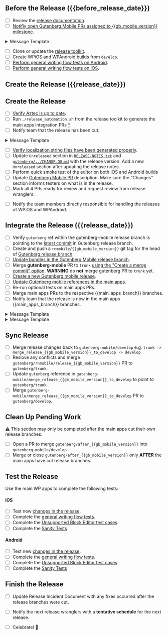<!-- Checklist generated by release toolkit -->

<!-- scheduled_release_only -->

## Before the Release ({{before_release_date}})

- [ ] Review the [release documentation](https://github.com/wordpress-mobile/release-toolkit-gutenberg-mobile/blob/develop/Releasing.md).
- [ ] [Notifiy open Gutenberg Mobile PRs assigned to {{gb_mobile_version}} milestone]({{milestone_url}}).
<details>
<summary>Message Template</summary>
<p>

```markdown
Hello!
We will cut the {{gb_mobile_version}} release on {{release_date}}.
I plan to circle back and bump this PR to the next milestone then,
but please let me know if you’d rather us work to include this PR in {{gb_mobile_version}}.
Thanks!
```

</p>
</details>

- [ ] Clone or update the [release toolkit](https://github.com/wordpress-mobile/release-toolkit-gutenberg-mobile).
- [ ] Create WPiOS and WPAndroid builds from `develop`.
- [ ] [Perform general writing flow tests on Android](https://github.com/wordpress-mobile/test-cases/tree/master/test-cases/gutenberg/writing-flow).
- [ ] [Perform general writing flow tests on iOS](https://github.com/wordpress-mobile/test-cases/tree/master/test-cases/gutenberg/writing-flow).

<!-- /scheduled_release_only -->

<!-- scheduled_release_only -->
## Create the Release ({{release_date}})
<!-- /scheduled_release_only -->
<!-- non_scheduled_release_only -->
## Create the Release
<!-- /non_scheduled_release_only -->

- [ ] [Verify Aztec is up to date](https://github.com/wordpress-mobile/release-toolkit-gutenberg-mobile/blob/develop/Releasing.md#handling-aztec-updates).
- [ ] Run `./release_automation.sh` from the release toolkit to generate the main apps integration PRs [\*](#).
- [ ] Notify team that the release has been cut.
<details>
<summary>Message Template</summary>
<p>

```markdown
⚠️ The gutenberg-mobile {{gb_mobile_version}} release branches are now cut.
Please do not merge any Gutenberg-related changes into the WPiOS or WPAndroid
develop branches until after the main apps cut their own releases next week.
If you’d like to merge changes now, merge them into the `gutenberg/after_{{gb_mobile_version}}` branches.
```

</p>
</details>

- [ ] [Verify localization string files have been generated properly](https://github.com/wordpress-mobile/release-toolkit-gutenberg-mobile/blob/develop/Releasing.md#verify-localization-strings).
- [ ] Update `Unreleased` section in [`RELEASE-NOTES.txt`](https://github.com/wordpress-mobile/gutenberg-mobile/blob/develop/RELEASE-NOTES.txt) and [`gutenberg/../CHANGELOG.md`](https://github.com/WordPress/gutenberg/blob/trunk/packages/react-native-editor/CHANGELOG.md) with the release version. Add a new `Unreleased` section after updating the release notes.
- [ ] Perform quick smoke test of the editor on both iOS and Android builds
- [ ] Update [Gutenberg Mobile PR](https://github.com/wordpress-mobile/gutenberg-mobile/pulls?q=is%3Apr+is%3Aopen+label%3Arelease-process) description. Make sure the "Changes" section informs testers on what is in the release.
- [ ] Mark all 4 PRs ready for review and request review from release wranglers.

<!-- non_scheduled_release_only -->

- [ ] Notify the team members directly responsible for handling the releases of WPiOS and WPAndroid.

<!-- /non_scheduled_release_only -->

<!-- optional_aztec_release -->

<!-- optional_incoming_changes -->

## Integrate the Release ({{release_date}})

- [ ] Verify `gutenberg` ref within the gutenberg-mobile release branch is pointing to the [latest commit](#) in Gutenberg release branch.
- [ ] Create and push a `rnmobile/{{gb_mobile_version}}` git tag for the head of [Gutenberg release branch](https://github.com/WordPress/gutenberg/branches/all?query=rnmobile%2Frelease).
- [ ] [Update bundles in the Gutenberg Mobile release branch](#).
- [ ] Merge **gutenberg-mobile** PR to `trunk` [using the "Create a merge commit" option](#). **WARNING** do **not** merge gutenberg PR to `trunk` yet.
- [ ] [Create a new Gutenberg mobile release](#).
- [ ] [Update Gutenberg mobile references in the main apps](#).
- [ ] Re-run optional tests on main apps PRs.
- [ ] Merge main apps PRs to the respective {{main_apps_branch}} branches.
- [ ] Notify team that the release is now in the main apps {{main_apps_branch}} branches.

<!-- scheduled_release_only -->
<details>
<summary>Message Template</summary>
<p>

```markdown
Hey team. I wanted to let you know that the mobile Gutenberg team has finished integrating
the {{gb_mobile_version}} Gutenberg release into the WPiOS and WPAndroid `develop` branches.
The integration is ready for the next release cut/build creation when you are available.
Please let me know if you have any questions. Thanks!
```

</p>

</details>
<!-- /scheduled_release_only -->

<!-- non_scheduled_release_only -->
<details>
<summary>Message Template</summary>
<p>

```markdown
Hey team. I wanted to let you know that the mobile Gutenberg team has finished integrating
the {{gb_mobile_version}} Gutenberg release into the WPiOS and WPAndroid `{{main_apps_branch}}` branches,
ready for a new {{release_type}} when you are available.
Please let me know if you have any questions. Thanks!
```

</p>

</details>
<!-- non_scheduled_release_only -->

## Sync Release

- [ ] Merge release changes back to `gutenberg-mobile/develop` e.g. `trunk -> merge_release_{{gb_mobile_version}}_to_develop -> develop`
- [ ] Reslove any conflicts and merge `gutenberg/rnmobile/release_{{gb_mobile_version}}` PR to `gutenberg/trunk`.
- [ ] Update `gutenberg` reference in `gutenberg-mobile/merge_release_{{gb_mobile_version}}_to_develop` to point to `gutenberg/trunk`.
- [ ] Merge `gutenberg-mobile/merge_release_{{gb_mobile_version}}_to_develop` PR to `gutenberg/develop`.

## Clean Up Pending Work

⚠️ This section may only be completed after the main apps cut their own release branches.

- [ ] Open a PR to merge `gutenberg/after_{{gb_mobile_version}}` into `gutenberg-mobile/develop`.
- [ ] Merge or close `gutenberg/after_{{gb_mobile_version}}` only **AFTER** the main apps have cut release branches.

## Test the Release

Use the main WP apps to complete the following tests:

#### iOS

- [ ] Test new [changes in the release](https://github.com/wordpress-mobile/gutenberg-mobile/blob/HEAD/RELEASE-NOTES.txt).
- [ ] Complete the [general writing flow tests](https://github.com/wordpress-mobile/test-cases/tree/HEAD/test-cases/gutenberg/writing-flow).
- [ ] Complete the [Unsupported Block Editor test cases](https://github.com/wordpress-mobile/test-cases/blob/HEAD/test-cases/gutenberg/unsupported-block-editing.md#unsupported-block-editing---test-cases).
- [ ] Complete the [Sanity Tests](https://github.com/wordpress-mobile/test-cases/blob/HEAD/test-suites/gutenberg/sanity-test-suites.md)

#### Android

- [ ] Test new [changes in the release](https://github.com/wordpress-mobile/gutenberg-mobile/blob/develop/RELEASE-NOTES.txt).
- [ ] Complete the [general writing flow tests](https://github.com/wordpress-mobile/test-cases/tree/HEAD/test-cases/gutenberg/writing-flow).
- [ ] Complete the [Unsupported Block Editor test cases](https://github.com/wordpress-mobile/test-cases/blob/HEAD/test-cases/gutenberg/unsupported-block-editing.md#unsupported-block-editing---test-cases).
- [ ] Complete the [Sanity Tests](https://href.li/?https://github.com/wordpress-mobile/test-cases/blob/HEAD/test-suites/gutenberg/sanity-test-suites.md)

## Finish the Release

<!-- non_scheduled_release_only -->

- [ ] Update Release Incident Document with any fixes occurred after the release branches were cut.

<!-- /non_scheduled_release_only -->

<!-- scheduled_release_only -->

- [ ] Notify the next release wranglers with a **tentative schedule** for the next release.

<!-- /scheduled_release_only -->

- [ ] Celebrate! 🎉
